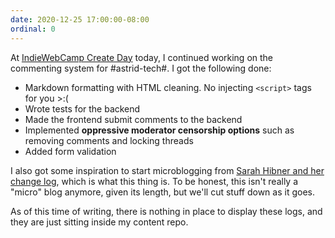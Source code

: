 ```yaml
---
date: 2020-12-25 17:00:00-08:00
ordinal: 0
---
```


At
[IndieWebCamp Create Day](https://events.indieweb.org/2020/12/indiewebcamp-create-day-RePAgfMVxFWI)
today, I continued working on the commenting system for #astrid-tech#. I got the
following done:

- Markdown formatting with HTML cleaning. No injecting `<script>` tags for
  you >:(
- Wrote tests for the backend
- Made the frontend submit comments to the backend
- Implemented **oppressive moderator censorship options** such as removing
  comments and locking threads
- Added form validation

I also got some inspiration to start microblogging from
[Sarah Hibner and her change log](http://log.sarah-hibner.com/), which is what
this thing is. To be honest, this isn't really a "micro" blog anymore, given its
length, but we'll cut stuff down as it goes.

As of this time of writing, there is nothing in place to display these logs, and
they are just sitting inside my content repo.
